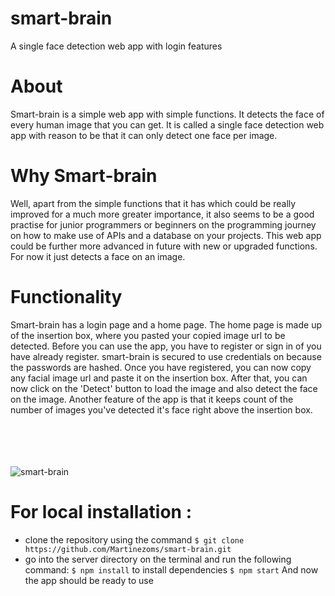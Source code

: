# smart-brain
A single face detection web app with login features

# About
  Smart-brain is a simple web app with simple functions. It detects the face of every human image that you can get. It is called a single face detection web app with reason to be that it can only detect one face per image.
  
# Why Smart-brain
  Well, apart from the simple functions that it has which could be really improved for a much more greater importance, it also seems  to be a good practise for junior programmers or beginners on the programming journey on how to make use of APIs and a database on your projects. This web app could be further more advanced in future with new or upgraded functions. For now it just detects a face on an image.
  
# Functionality
  Smart-brain has a login page and a home page. The home page is made up of the insertion box, where you pasted your copied image url to be detected. Before you can use the app, you have to register or sign in of you have already register. smart-brain is secured to use credentials on because the passwords are hashed. Once you have registered, you can now copy any facial image url and paste it on the insertion box. After that, you can now click on the 'Detect' button to load the image and also detect the face on the image. Another feature of the app is that it keeps count of the number of images you've detected it's face right above the insertion box.
  
  <br/>
  <img src="">
  <br/>
  
  <br/>
  <img src="">
  <br/>
  
  <br/>
  <img src="">
  <br/>
  
  <br/>
  <img src="https://scrn.li/b5z9gzYb0398Tu" alt="smart-brain">
  <br/>
  
  
  
# For local installation :
- clone the repository using the command ```$ git clone https://github.com/Martinezoms/smart-brain.git ```
- go into the server directory on the terminal and run the following command:
```$ npm install``` to install dependencies
```$ npm start```
And now the app should be ready to use

  
